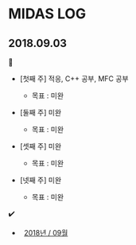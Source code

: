 # MIDAS LOG


## 2018.09.03
:memo:
* [첫째 주] 적응, C++ 공부, MFC 공부
  * 목표 : 미완
  
* [둘째 주] 미완
  * 목표 : 미완
  
* [셋째 주] 미완
  * 목표 : 미완

* [넷째 주] 미완
  * 목표 : 미완


:heavy_check_mark:
* &nbsp; [2018년 / 09월](/contents/2018.09/09main.md)
